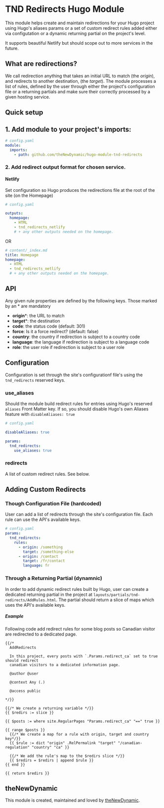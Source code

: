 # TND Redirects Hugo Module

This module helps create and maintain redirections for your Hugo project using Hugo's aliases params or a set of custom redirect rules added either via configutation or a dynamic returning partial on the project's level.

It supports beautiful Netlify but should scope out to more services in the future.

## What are redirections?

We call redirection anything that takes an initial URL to match (the _origin_), and redirects to another destination, (the _target_).
The module processes a list of rules, defined by the user through either the project's configuration file or a returning partials and make sure their correctly processed by a given hosting service.

## Quick setup

## 1. Add module to your project's imports:

```yaml
# config.yaml
module:
  imports:
    - path: github.com/theNewDynamic/hugo-module-tnd-redirects
```

### 2. Add redirect output format for chosen service.

#### Netlify

Set configuration so Hugo produces the redirections file at the root of the site (on the Homepage)

```yaml
# config.yaml

outputs:
  homepage: 
    - HTML
    - tnd_redirects_netlify
    # + any other outputs needed on the homepage.
```
OR

```yaml
# content/_index.md
title: Homepage
homepage: 
  - HTML
  - tnd_redirects_netlify
  # + any other outputs needed on the homepage.
```

## API

Any given rule properties are defined by the following keys. Those marked by an * are mandatory

- __origin__\*: the URL to match
- __target__\*: the destination
- __code__: the status code (default: 301)
- __force__: Is it a force redirect? (default: false)
- __country__: the country if redirection is subject to a country code
- __language__: the language if redirection is subject to a language code
- __role__: the user role if redirection is subject to a user role

## Configuration

Configuration is set through the site's configurationf file's using the `tnd_redirects` reserved keys.

### use_aliases 

Should the module build redirect rules for entries using Hugo's reserved `aliases` Front Matter key. 
If so, you should disable Hugo's own Aliases feature with `disableAliases: true`

```yaml
# config.yaml

disableAliases: true

params:
  tnd_redirects:
    use_aliases: true
```




### redirects

A list of custom redirect rules. See below.

## Adding Custom Redirects

### Though Configuration File (hardcoded)
User can add a list of redirects through the site's configuration file. Each rule can use the API's available keys.

```yaml
# config.yaml
params:
  tnd_redirects:
    rules:
      - origin: /something
        target: /something-else
      - origin: /contact
        target: /fr/contact
        language: fr
```

### Through a Returning Partial (dynamnic)

In order to add dynamic redirect rules built by Hugo, user can create a dedicated returning partial in the project at `layouts/partials/tnd-redirects/AddRules.html`. 
The partial should return a slice of maps which uses the API's available keys.

##### Example

Following code add redirect rules for some blog posts so Canadian visitor are redirected to a dedicated page.

```
{{/*
  AddRedirects
  
  In this project, every posts with `.Params.redirect_ca` set to true should redirect
  canadian visitors to a dedicated information page.

  @author @user

  @context Any (.)

  @access public

*/}}

{{/* We create a returning variable */}}
{{ $redirs := slice }}

{{ $posts := where site.RegularPages "Params.redirect_ca" "==" true }}

{{ range $posts }}
  {{/* We create a map for a rule with origin, target and country key*/}}
  {{ $rule := dict "origin" .RelPermalink "target" "/canadian-regulation" "country" "ca" }}

  {{/* We add the rule's map to the $redirs slice */}}
  {{ $redirs = $redirs | append $rule }}
{{ end }}

{{ return $redirs }}
```

## theNewDynamic

This module is created, maintained and loved by [theNewDynamic](https://github.com/theNewDynamic).
